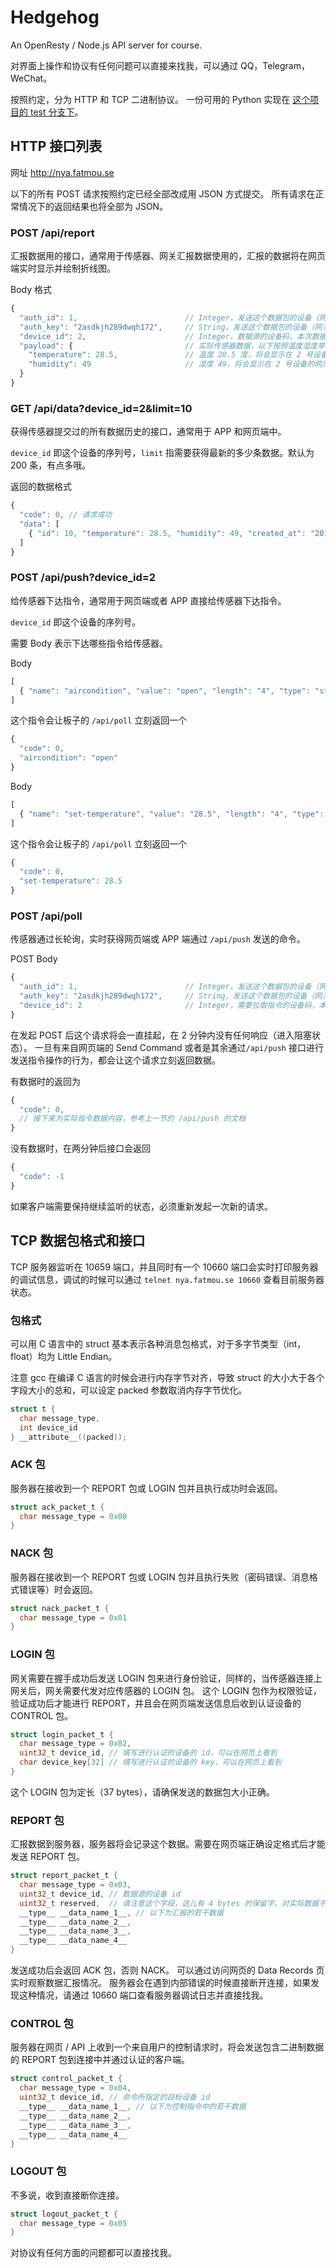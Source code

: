 # Hedgehog
An OpenResty / Node.js API server for course.

对界面上操作和协议有任何问题可以直接来找我，可以通过 QQ，Telegram，WeChat。

按照约定，分为 HTTP 和 TCP 二进制协议。
一份可用的 Python 实现在 [这个项目的 test 分支下](https://github.com/magicae/Hedgehog/tree/test)。

## HTTP 接口列表

网址 http://nya.fatmou.se

以下的所有 POST 请求按照约定已经全部改成用 JSON 方式提交。
所有请求在正常情况下的返回结果也将全部为 JSON。

### POST /api/report

汇报数据用的接口，通常用于传感器、网关汇报数据使用的，汇报的数据将在网页端实时显示并绘制折线图。

Body 格式

```javascript
{
  "auth_id": 1,                        // Integer，发送这个数据包的设备（网关或直连网络的传感器）在网页上获得的设备码
  "auth_key": "2asdkjh289dwqh172",     // String，发送这个数据包的设备（网关或直连网络的传感器）在网页上获得的密钥
  "device_id": 2,                      // Integer，数据源的设备码，本次数据会显示在这个设备的网页上
  "payload": {                         // 实际传感器数据，以下按照温度湿度举例
    "temperature": 28.5,               // 温度 28.5 度，将会显示在 2 号设备的网页中
    "humidity": 49                     // 湿度 49，将会显示在 2 号设备的网页中
  }
}
```

### GET /api/data?device_id=2&limit=10

获得传感器提交过的所有数据历史的接口，通常用于 APP 和网页端中。

`device_id` 即这个设备的序列号，`limit` 指需要获得最新的多少条数据。默认为 200 条，有点多哦。

返回的数据格式

```javascript
{
  "code": 0, // 请求成功
  "data": [
    { "id": 10, "temperature": 28.5, "humidity": 49, "created_at": "2016-06-01 13:28:12" } // 直接返回了数据库中的内容
  ]
}
```

### POST /api/push?device_id=2

给传感器下达指令，通常用于网页端或者 APP 直接给传感器下达指令。

`device_id` 即这个设备的序列号。

需要 Body 表示下达哪些指令给传感器。

Body

```javascript
[
  { "name": "aircondition", "value": "open", "length": "4", "type": "string" }
]
```

这个指令会让板子的 `/api/poll` 立刻返回一个

```javascript
{
  "code": 0,
  "aircondition": "open"
}
```

Body

```javascript
[
  { "name": "set-temperature", "value": "28.5", "length": "4", "type": "float" }
]
```

这个指令会让板子的 `/api/poll` 立刻返回一个

```javascript
{
  "code": 0,
  "set-temperature": 28.5
}
```

### POST /api/poll

传感器通过长轮询，实时获得网页端或 APP 端通过 `/api/push` 发送的命令。

POST Body
```javascript
{
  "auth_id": 1,                        // Integer，发送这个数据包的设备（网关或直连网络的传感器）在网页上获得的设备码
  "auth_key": "2asdkjh289dwqh172",     // String，发送这个数据包的设备（网关或直连网络的传感器）在网页上获得的密钥
  "device_id": 2                       // Integer，需要拉取指令的设备码，本次数据会显示在这个设备的网页上
}
```

在发起 POST 后这个请求将会一直挂起，在 2 分钟内没有任何响应（进入阻塞状态）。
一旦有来自网页端的 Send Command 或者是其余通过`/api/push` 接口进行发送指令操作的行为，都会让这个请求立刻返回数据。

有数据时的返回为
```javascript
{
  "code": 0,
  // 接下来为实际指令数据内容，参考上一节的 /api/push 的文档
}
```

没有数据时，在两分钟后接口会返回
```javascript
{
  "code": -1
}
```

如果客户端需要保持继续监听的状态，必须重新发起一次新的请求。

## TCP 数据包格式和接口

TCP 服务器监听在 10659 端口，并且同时有一个 10660 端口会实时打印服务器的调试信息，调试的时候可以通过 `telnet nya.fatmou.se 10660` 查看目前服务器状态。

### 包格式

可以用 C 语言中的 struct 基本表示各种消息包格式，对于多字节类型（int，float）均为 Little Endian。

注意 gcc 在编译 C 语言的时候会进行内存字节对齐，导致 struct 的大小大于各个字段大小的总和，可以设定 packed 参数取消内存字节优化。

```c
struct t {
  char message_type,
  int device_id
} __attribute__((packed));
```

### ACK 包

服务器在接收到一个 REPORT 包或 LOGIN 包并且执行成功时会返回。

```c
struct ack_packet_t {
  char message_type = 0x00
}
```

### NACK 包

服务器在接收到一个 REPORT 包或 LOGIN 包并且执行失败（密码错误、消息格式错误等）时会返回。

```c
struct nack_packet_t {
  char message_type = 0x01
}
```

### LOGIN 包

网关需要在握手成功后发送 LOGIN 包来进行身份验证，同样的，当传感器连接上网关后，网关需要代发对应传感器的 LOGIN 包。
这个 LOGIN 包作为权限验证，验证成功后才能进行 REPORT，并且会在网页端发送信息后收到认证设备的 CONTROL 包。

```c
struct login_packet_t {
  char message_type = 0x02,
  uint32_t device_id, // 填写进行认证的设备的 id，可以在网页上看到
  char device_key[32] // 填写进行认证的设备的 key，可以在网页上看到
}
```

这个 LOGIN 包为定长（37 bytes），请确保发送的数据包大小正确。

### REPORT 包

汇报数据到服务器，服务器将会记录这个数据。需要在网页端正确设定格式后才能发送 REPORT 包。

```c
struct report_packet_t {
  char message_type = 0x03,
  uint32_t device_id, // 数据源的设备 id
  uint32_t reserved,  // 请注意这个字段，这儿有 4 bytes 的保留字，对实际数据不产生影响（为了兼容另一个服务器）。
  __type__ __data_name_1__, // 以下为汇报的若干数据
  __type__ __data_name_2__,
  __type__ __data_name_3__,
  __type__ __data_name_4__
}
```

发送成功后会返回 ACK 包，否则 NACK。
可以通过访问网页的 Data Records 页实时观察数据汇报情况。
服务器会在遇到内部错误的时候直接断开连接，如果发现这种情况，请通过 10660 端口查看服务器调试日志并直接找我。

### CONTROL 包

服务器在网页 / API 上收到一个来自用户的控制请求时，将会发送包含二进制数据的 REPORT 包到连接中并通过认证的客户端。

```c
struct control_packet_t {
  char message_type = 0x04,
  uint32_t device_id, // 命令所指定的目标设备 id
  __type__ __data_name_1__, // 以下为控制指令中的若干数据
  __type__ __data_name_2__,
  __type__ __data_name_3__,
  __type__ __data_name_4__
}
```

### LOGOUT 包

不多说，收到直接断你连接。

```c
struct logout_packet_t {
  char message_type = 0x05
}
```

对协议有任何方面的问题都可以直接找我。
